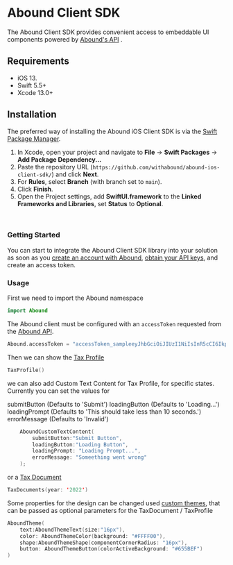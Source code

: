 # Abound Client SDK

The Abound Client SDK provides convenient access to embeddable UI components powered by [Abound's API](https://docs.withabound.com/) .

## Requirements

-   iOS 13.
-   Swift 5.5+
-   Xcode 13.0+

## Installation

The preferred way of installing the Abound iOS Client SDK is via the [Swift Package Manager](https://swift.org/package-manager/).

1. In Xcode, open your project and navigate to **File** → **Swift Packages** → **Add Package Dependency...**
2. Paste the repository URL (`https://github.com/withabound/abound-ios-client-sdk/`) and click **Next**.
3. For **Rules**, select **Branch** (with branch set to `main`).
4. Click **Finish**.
5. Open the Project settings, add **SwiftUI.framework** to the **Linked Frameworks and Libraries**, set **Status** to **Optional**.

<br>

### Getting Started

You can start to integrate the Abound Client SDK library into your solution as soon as you [create an account with Abound][developer-dashboard-signup], [obtain your API keys][developer-dashboard-keys], and create an access token.

### Usage

First we need to import the Abound namespace

```swift
import Abound
```

The Abound client must be configured with an `accessToken` requested from the [Abound API](https://docs.withabound.com/reference/createaccesstoken).

```swift
Abound.accessToken = "accessToken_sampleeyJhbGciOiJIUzI1NiIsInR5cCI6IkpXVCJ9.eyJpYXQiOjE2OTY5ODczNTcsImV4cCI6MTY5Njk4NzY1NywiYXVkIjoiYXBwSWRfc2FtcGxlcU5oVmNkWVFZVSIsImlzcyI6Imh0dHBzOi8vc2FuZGJveC1hcGkud2l0aGFib3VuZC5jb20vdjQiLCJzdWIiOiJ1c2VySWRfc2FtcGxlWEdNRm5oT3BlUiJ9.-NrPVQvsnM8vJouyuP5yeFGlYb1xGgR-gS3v87p5BQk"
```

Then we can show the [Tax Profile](https://docs.withabound.com/docs/tax-profile-drop-in-w-9-substitute)

```swift
TaxProfile()
```

we can also add Custom Text Content for Tax Profile, for specific states.
Currently you can set the values for

submitButton (Defaults to 'Submit')
loadingButton (Defaults to 'Loading...')
loadingPrompt (Defaults to 'This should take less than 10 seconds.')
errorMessage (Defaults to 'Invalid')

```swift
    AboundCustomTextContent(
        submitButton:"Submit Button",
        loadingButton:"Loading Button",
        loadingPrompt: "Loading Prompt...",
        errorMessage: "Someething went wrong"
    );
```

or a [Tax Document](https://docs.withabound.com/docs/tax-documents-drop-in)

```swift
TaxDocuments(year: '2022')
```

Some properties for the design can be changed used [custom themes](https://docs.withabound.com/docs/white-label-theming), that can be passed as optional parameters for the TaxDocument / TaxProfile

```swift
AboundTheme(
    text:AboundThemeText(size:"16px"),
    color: AboundThemeColor(background: "#FFFF00"),
    shape:AboundThemeShape(componentCornerRadius: "16px"),
    button: AboundThemeButton(colorActiveBackground: "#655BEF")
)
```

[docs]: https://docs.withabound.com
[developer-dashboard]: https://dashboard.withabound.com
[developer-dashboard-keys]: https://dashboard.withabound.com/keys
[developer-dashboard-signup]: https://dashboard.withabound.com/signup
